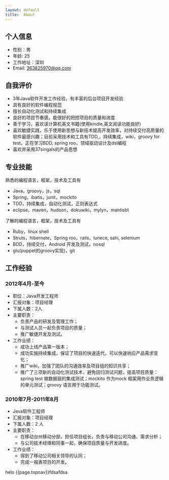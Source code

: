 ```yaml
---
layout: default
title:  About
---
```



##  个人信息 
* 性别：男
* 年龄: 25 
* 工作地址：深圳
* Email:    363825970@qq.com

## 自我评价
* 3年Java软件开发工作经验，有丰富的后台项目开发经验
* 具有良好的软件编程规范
* 擅长自动化测试和持续集成
* 良好的项目节奏感，能很好的把控项目的质量和进度
* 善于学习，喜欢读计算机英文书籍(使用kindle,英文阅读功能良好)
* 喜欢敏捷实践，乐于使用新思想与新技术提高开发效率，对持续交付高质量的软件最感兴趣；目前采用技术和工具有TDD,，持续集成，wiki，groovy for test，正在学习BDD, spring roo，领域驱动设计及dsl编程
* 喜欢并采用37singals的产品思想

## 专业技能
熟悉的编程语言，框架，技术及工具有
  
* Java，groovy，js，sql
* Spring，ibatis，junit，mockito
* TDD，持续集成，自动化测试，正则表达式
* eclipse，maven，hudson，dokuwiki，mylyn，mantisbt

了解的编程语言，框架，技术及工具有

* Ruby，linux shell
* Struts，hibernate，Spring roo，rails，lunece, sahi, selenium
* BDD，持续交付，Android 开发及测试，nosql
* glu(puppet的groovy实现)，git

## 工作经验
### 2012年4月-至今
* 职位：Java开发工程师
* 汇报对象：项目经理
* 下属人数：2人
* 主要职责：
  * 负责产品的研发及管理工作；
  * 与测试人员一起负责项目的质量；
  * 推广敏捷开发及测试。
* 工作业绩：
  * 成功上线产品第一版本；
  * 成功实施持续集成，保证了项目的快速迭代，可以快速响应产品需求变化；
  * 推广wiki，加强了团队的沟通效率及项目组的知识共享；
  * 推广了三项新的自动化测试技术，避免回归测试问题，提高项目质量：spring test 做数据层的集成测试；mockito 作为mock 框架用作业务逻辑的单元测试；groovy 语言用于功能测试。

### 2010年7月-2011年8月
* Java软件工程师
* 汇报对象：项目经理
* 下属人数：2 人
* 主要职责：
  * 在移动台州移动分部，担任项目组长，负责与移动公司沟通、需求分析；
  * 与公司技术经理和同事一起，确保项目质量与开发进度。
* 工作业绩：
  * 得到了移动公司相关领导的认同；
  * 完成一报表项目的开发。
  
helo    {{page.topnav}}fdsafdsa